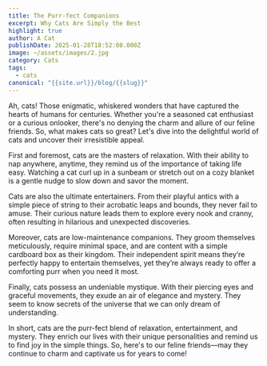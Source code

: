 ```yaml
---
title: The Purr-fect Companions
excerpt: Why Cats Are Simply the Best
highlight: true
author: A Cat
publishDate: 2025-01-28T18:52:00.000Z
image: ~/assets/images/2.jpg
category: Cats
tags:
  - cats
canonical: "{{site.url}}/blog/{{slug}}"
---
```




Ah, cats! Those enigmatic, whiskered wonders that have captured the hearts of humans for centuries. Whether you're a seasoned cat enthusiast or a curious onlooker, there's no denying the charm and allure of our feline friends. So, what makes cats so great? Let's dive into the delightful world of cats and uncover their irresistible appeal.

First and foremost, cats are the masters of relaxation. With their ability to nap anywhere, anytime, they remind us of the importance of taking life easy. Watching a cat curl up in a sunbeam or stretch out on a cozy blanket is a gentle nudge to slow down and savor the moment.

Cats are also the ultimate entertainers. From their playful antics with a simple piece of string to their acrobatic leaps and bounds, they never fail to amuse. Their curious nature leads them to explore every nook and cranny, often resulting in hilarious and unexpected discoveries.

Moreover, cats are low-maintenance companions. They groom themselves meticulously, require minimal space, and are content with a simple cardboard box as their kingdom. Their independent spirit means they’re perfectly happy to entertain themselves, yet they’re always ready to offer a comforting purr when you need it most.

Finally, cats possess an undeniable mystique. With their piercing eyes and graceful movements, they exude an air of elegance and mystery. They seem to know secrets of the universe that we can only dream of understanding.

In short, cats are the purr-fect blend of relaxation, entertainment, and mystery. They enrich our lives with their unique personalities and remind us to find joy in the simple things. So, here's to our feline friends—may they continue to charm and captivate us for years to come!
